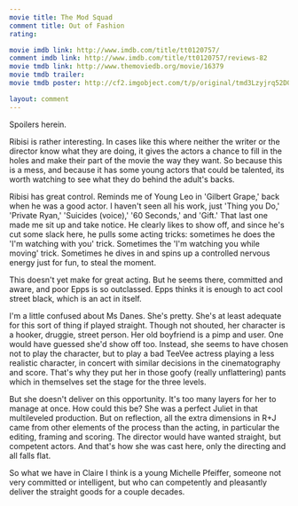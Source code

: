 ```yaml
---
movie title: The Mod Squad
comment title: Out of Fashion
rating: 

movie imdb link: http://www.imdb.com/title/tt0120757/
comment imdb link: http://www.imdb.com/title/tt0120757/reviews-82
movie tmdb link: http://www.themoviedb.org/movie/16379
movie tmdb trailer: 
movie tmdb poster: http://cf2.imgobject.com/t/p/original/tmd3Lzyjrq52D0Ivp33KlfyrrHl.jpg

layout: comment
---
```


Spoilers herein.

Ribisi is rather interesting. In cases like this where neither the writer or the director know what they are doing, it gives the actors a chance to fill in the holes and make their part of the movie the way they want. So because this is a mess, and because it has some young actors that could be talented, its worth watching to see what they do behind the adult's backs.

Ribisi has great control. Reminds me of Young Leo in 'Gilbert Grape,' back when he was a good actor. I haven't seen all his work, just 'Thing you Do,' 'Private Ryan,' 'Suicides (voice),' '60 Seconds,' and 'Gift.' That last one made me sit up and take notice. He clearly likes to show off, and since he's cut some slack here, he pulls some acting tricks: sometimes he does the 'I'm watching with you' trick. Sometimes the 'I'm watching you while moving' trick. Sometimes he dives in and spins up a controlled nervous energy just for fun, to steal the moment.

This doesn't yet make for great acting. But he seems there, committed and aware, and poor Epps is so outclassed. Epps thinks it is enough to act cool street black, which is an act in itself.

I'm a little confused about Ms Danes. She's pretty. She's at least adequate for this sort of thing if played straight.  Though not shouted, her character is a hooker, druggie, street person. Her old boyfriend is a pimp and user. One would have guessed she'd show off too. Instead, she seems to have chosen not to play the character, but to play a bad TeeVee actress playing a less realistic character, in concert with similar decisions in the cinematography and score. That's why they put her in those goofy (really unflattering) pants which in themselves set the stage for the three levels.

But she doesn't deliver on this opportunity. It's too many layers for her to manage at once. How could this be? She was a perfect Juliet in that multileveled production. But on reflection, all the extra dimensions in R+J came from other elements of the process than the acting, in particular the editing, framing and scoring. The director would have wanted straight, but competent actors. And that's how she was cast here, only the directing and all falls flat.

So what we have in Claire I think is a young Michelle Pfeiffer, someone not very committed or intelligent, but who can competently and pleasantly deliver the straight goods for a couple decades.